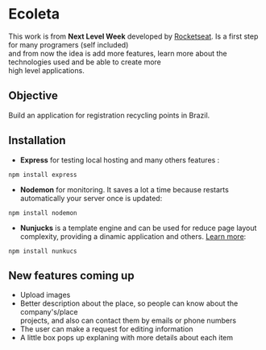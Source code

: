 # Ecoleta

This work is from **Next Level Week** developed by [Rocketseat](https://rocketseat.com.br/). Is a first step for many programers (self included) <br> and from now
the idea is add more features, learn more about the technologies used and be able 
to create more <br> high level applications.


## Objective

Build an application for registration recycling points in Brazil.


## Installation 

* **Express** for testing local hosting and many others features :
```
npm install express 
```

* **Nodemon** for monitoring. It saves a lot a time because restarts automatically your server once is updated:
```
npm install nodemon 
``` 

* **Nunjucks** is a template engine and can be used for reduce page layout complexity, providing a dinamic application and others. [Learn more](https://mozilla.github.io/nunjucks/): 
```
npm install nunkucs 
```

## New features coming up

* Upload images
* Better description about the place, so people can know about the company's/place <br> projects, and also can contact them by emails or phone numbers
* The user can make a request for editing information
* A little box pops up explaning with more details about each item